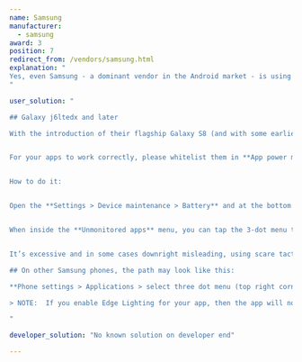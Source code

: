 ```yaml
---
name: Samsung
manufacturer:
  - samsung
award: 3
position: 7
redirect_from: /vendors/samsung.html
explanation: "
Yes, even Samsung - a dominant vendor in the Android market - is using nasty battery saving technique which may kill background processes and render alarm clocks useless. See below for workarounds.
"

user_solution: "

## Galaxy j6ltedx and later

With the introduction of their flagship Galaxy S8 (and with some earlier experiments), Samsung has introduced a flawed attempt at prolonging battery life called **App power monitor**.


For your apps to work correctly, please whitelist them in **App power monitor**.


How to do it:


Open the **Settings > Device maintenance > Battery** and at the bottom you’ll see a list of your most frequently used apps. You can manage apps individually or in a group by selecting them then tapping the big **Save power** button. Apps that are sleeping will appear in the **Sleeping apps** list at the bottom (tap it to expand the list). Scrolling further — all the way to the very bottom — and you’ll find **Unmonitored apps**. These are apps that you specifically want to exclude (white list) from **App power monitor** evil reach.


When inside the **Unmonitored apps** menu, you can tap the 3-dot menu to add or delete apps from the list. Rather than bothering with any of that, you can just turn off the **App power monitor** feature completely as it has little-to-no impact on battery life and only serves to handicap the normal functioning of your Galaxy phone.


It’s excessive and in some cases downright misleading, using scare tactics to keep you reliant on Samsung’s software when other Android devices get by just fine without it.

## On other Samsung phones, the path may look like this:

**Phone settings > Applications > select three dot menu (top right corner) > Special Access > Optimize Battery usage >** Find your app on the list and make sure that it is not selected.

> NOTE:  If you enable Edge Lighting for your app, then the app will not be able to wake up your screen. To allow your app to wake up your screen, please remove it from the Edge Lighting applications list.

"

developer_solution: "No known solution on developer end"

---
```

